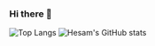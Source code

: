 ### Hi there 👋

![Top Langs](https://github-readme-stats-kappa-lilac-89.vercel.app/api/top-langs/?username=hesamzkr&layout=compact&count-private=true)
![Hesam's GitHub stats](https://github-readme-stats-kappa-lilac-89.vercel.app/api?username=hesamzkr&show_icons=true&theme=radical&count-private=true)

<!--
**hesamzkr/hesamzkr** is a ✨ _special_ ✨ repository because its `README.md` (this file) appears on your GitHub profile.

Here are some ideas to get you started:

- 🔭 I’m currently working on ...
- 🌱 I’m currently learning ...
- 👯 I’m looking to collaborate on ...
- 🤔 I’m looking for help with ...
- 💬 Ask me about ...
- 📫 How to reach me: ...
- 😄 Pronouns: ...
- ⚡ Fun fact: ...
-->
